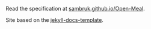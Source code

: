 Read the specification at [sambruk.github.io/Open-Meal](https://sambruk.github.io/Open-Meal).

Site based on the [jekyll-docs-template](http://bruth.github.io/jekyll-docs-template/).